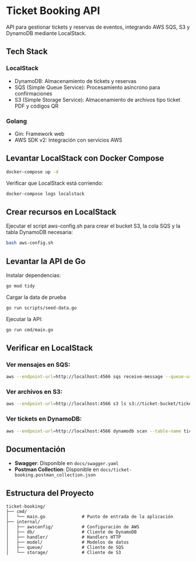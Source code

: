 # Ticket Booking API

API para gestionar tickets y reservas de eventos, integrando AWS SQS, S3 y DynamoDB mediante LocalStack.

## Tech Stack

### LocalStack
* DynamoDB: Almacenamiento de tickets y reservas
* SQS (Simple Queue Service): Procesamiento asíncrono para confirmaciones
* S3 (Simple Storage Service): Almacenamiento de archivos tipo ticket PDF y códigos QR

### Golang
* Gin: Framework web
* AWS SDK v2: Integración con servicios AWS

## Levantar LocalStack con Docker Compose

```bash
docker-compose up -d
```

Verificar que LocalStack está corriendo:

```bash
docker-compose logs localstack
```

## Crear recursos en LocalStack

Ejecutar el script aws-config.sh para crear el bucket S3, la cola SQS y la tabla DynamoDB necesaria:

```bash
bash aws-config.sh
```

## Levantar la API de Go

Instalar dependencias:

```bash
go mod tidy
```

Cargar la data de prueba
```bash
go run scripts/seed-data.go
```

Ejecutar la API:

```bash
go run cmd/main.go
```

## Verificar en LocalStack

### Ver mensajes en SQS:
```bash
aws --endpoint-url=http://localhost:4566 sqs receive-message --queue-url http://localhost:4566/000000000000/ticket-queue
```

### Ver archivos en S3:
```bash
aws --endpoint-url=http://localhost:4566 s3 ls s3://ticket-bucket/tickets/
```

### Ver tickets en DynamoDB:
```bash
aws --endpoint-url=http://localhost:4566 dynamodb scan --table-name tickets
```

## Documentación

- **Swagger**: Disponible en `docs/swagger.yaml`
- **Postman Collection**: Disponible en `docs/ticket-booking.postman_collection.json`

## Estructura del Proyecto

```
ticket-booking/
├── cmd/
│   └── main.go              # Punto de entrada de la aplicación
├── internal/
│   ├── awsconfig/           # Configuración de AWS
│   ├── db/                  # Cliente de DynamoDB
│   ├── handler/             # Handlers HTTP
│   ├── model/               # Modelos de datos
│   ├── queue/               # Cliente de SQS
│   └── storage/             # Cliente de S3
```